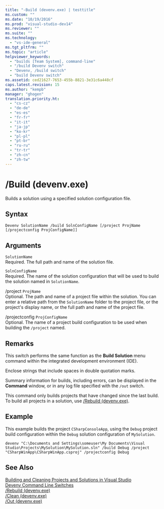 ```yaml
---
title: "-Build (devenv.exe) | testtitle"
ms.custom: ""
ms.date: "10/19/2016"
ms.prod: "visual-studio-dev14"
ms.reviewer: ""
ms.suite: ""
ms.technology: 
  - "vs-ide-general"
ms.tgt_pltfrm: ""
ms.topic: "article"
helpviewer_keywords: 
  - "builds [Team System], command-line"
  - "/build Devenv switch"
  - "Devenv, /build switch"
  - "build Devenv switch"
ms.assetid: ced21627-7653-455b-8821-3e31c6a448cf
caps.latest.revision: 15
ms.author: "kempb"
manager: "ghogen"
translation.priority.ht: 
  - "cs-cz"
  - "de-de"
  - "es-es"
  - "fr-fr"
  - "it-it"
  - "ja-jp"
  - "ko-kr"
  - "pl-pl"
  - "pt-br"
  - "ru-ru"
  - "tr-tr"
  - "zh-cn"
  - "zh-tw"
---
```

# /Build (devenv.exe)
Builds a solution using a specified solution configuration file.  
  
## Syntax  
  
```  
Devenv SolutionName /build SolnConfigName [/project ProjName [/projectconfig ProjConfigName]]  
```  
  
## Arguments  
 `SolutionName`  
 Required. The full path and name of the solution file.  
  
 `SolnConfigName`  
 Required. The name of the solution configuration that will be used to build the solution named in `SolutionName`.  
  
 /project `ProjName`  
 Optional. The path and name of a project file within the solution. You can enter a relative path from the `SolutionName` folder to the project file, or the project's display name, or the full path and name of the project file.  
  
 /projectconfig `ProjConfigName`  
 Optional. The name of a project build configuration to be used when building the `/project` named.  
  
## Remarks  
 This switch performs the same function as the **Build Solution** menu command within the integrated development environment (IDE).  
  
 Enclose strings that include spaces in double quotation marks.  
  
 Summary information for builds, including errors, can be displayed in the **Command** window, or in any log file specified with the `/out` switch.  
  
 This command only builds projects that have changed since the last build. To build all projects in a solution, use [/Rebuild (devenv.exe)](../reference/-rebuild--devenv.exe-.md).  
  
## Example  
 This example builds the project `CSharpConsoleApp`, using the `Debug` project build configuration within the `Debug` solution configuration of `MySolution`.  
  
```  
devenv "C:\Documents and Settings\someuser\My Documents\Visual Studio\Projects\MySolution\MySolution.sln" /build Debug /project "CSharpWinApp\CSharpWinApp.csproj" /projectconfig Debug   
```  
  
## See Also  
 [Building and Cleaning Projects and Solutions in Visual Studio](../ide/building-and-cleaning-projects-and-solutions-in-visual-studio.md)   
 [Devenv Command Line Switches](../reference/devenv-command-line-switches.md)   
 [/Rebuild (devenv.exe)](../reference/-rebuild--devenv.exe-.md)   
 [/Clean (devenv.exe)](../reference/-clean--devenv.exe-.md)   
 [/Out (devenv.exe)](../reference/-out--devenv.exe-.md)